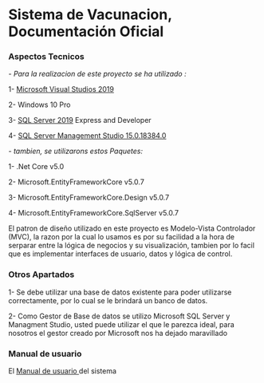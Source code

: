 # Sistema de Vacunacion, Documentación Oficial #


### Aspectos Tecnicos

*- Para la realizacion de este proyecto se ha utilizado :*

1- [Microsoft Visual Studios 2019](https://visualstudio.microsoft.com/es/vs/)

2- Windows 10 Pro

3- [SQL Server 2019](https://www.microsoft.com/es-es/sql-server/sql-server-downloads) Express and Developer

4- [SQL Server Management Studio	15.0.18384.0](https://docs.microsoft.com/en-us/sql/ssms/download-sql-server-management-studio-ssms?view=sql-server-ver15)

*- tambien, se utilizarons estos Paquetes:*

1- .Net Core v5.0

2- Microsoft.EntityFrameworkCore v5.0.7

3- Microsoft.EntityFrameworkCore.Design v5.0.7

4- Microsoft.EntityFrameworkCore.SqlServer v5.0.7

El patron de diseño utilizado en este proyecto es Modelo-Vista Controlador (MVC), la razon por la cual lo usamos es por su facilidad a la hora de serparar entre la lógica de negocios y su visualización, tambien por lo facil que es implementar interfaces de usuario, datos y lógica de control.

### Otros Apartados

1- Se debe utilizar una base de datos existente para poder utilizarse correctamente, por lo cual se le brindará un banco de datos. 

2- Como Gestor de Base de datos se utilizo Microsoft SQL Server y Managment Studio, usted puede utilizar el que le parezca ideal, para nosotros el gestor creado por Microsoft nos ha dejado maravillado

### Manual de usuario
El [ Manual de usuario ]( https://github.com/UCASV/proyecto-final-grupo18/blob/master/BDProyecto/Documentacion%20Oficial.pdf ) del sistema




